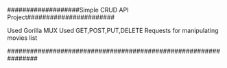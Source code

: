 ###################Simple CRUD API Project#######################



Used Gorilla MUX
Used GET,POST,PUT,DELETE Requests for manipulating movies list


################################################################
